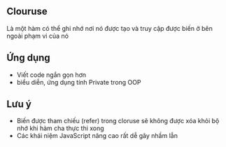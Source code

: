 ## Clouruse
Là một hàm có thể ghi nhớ nơi nó được tạo và truy cập được biến ở bên ngoài phạm vi của nó

## Ứng dụng
- Viết code ngắn gọn hơn
- biểu diễn, ứng dụng tính Private trong OOP

## Lưu ý
- Biến được tham chiếu (refer) trong cloruse sẽ không được xóa khỏi bộ nhớ khi hàm cha thực thi xong 
- Các khái niệm JavaScript nâng cao rất dễ gây nhầm lẫn